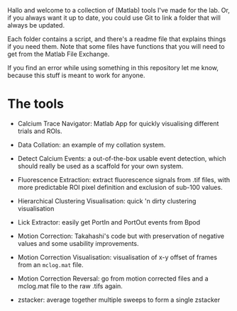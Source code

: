 Hallo and welcome to a collection of (Matlab) tools I've made for the lab. Or, if you always want it up to date, you could use Git to link a folder that will always be updated.

Each folder contains a script, and there's a readme file that explains things if you need them. Note that some files have functions that you will need to get from the Matlab File Exchange.

If you find an error while using something in this repository let me know, because this stuff is meant to work for anyone.

# The tools

- Calcium Trace Navigator: Matlab App for quickly visualising different trials and ROIs.

- Data Collation: an example of my collation system.

- Detect Calcium Events: a out-of-the-box usable event detection, which should really be used as a scaffold for your own system.

- Fluorescence Extraction: extract fluorescence signals from .tif files, with more predictable ROI pixel definition and exclusion of sub-100 values.

- Hierarchical Clustering Visualisation: quick 'n dirty clustering visualisation

- Lick Extractor: easily get PortIn and PortOut events from Bpod

- Motion Correction: Takahashi's code but with preservation of negative values and some usability improvements.

- Motion Correction Visualisation: visualisation of x-y offset of frames from an `mclog.mat` file. 

- Motion Correction Reversal: go from motion corrected files and a mclog.mat file to the raw .tifs again.

- zstacker: average together multiple sweeps to form a single zstacker